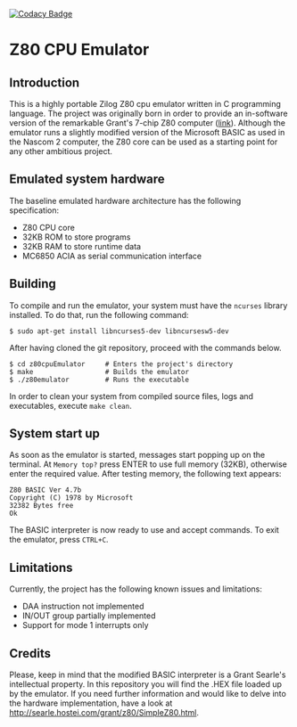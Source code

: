 [![Codacy Badge](https://api.codacy.com/project/badge/Grade/1a9e2b93183043dea19b13113a0cdfc5)](https://www.codacy.com/app/hardware994/z80cpuEmulator?utm_source=github.com&amp;utm_medium=referral&amp;utm_content=GiovanniScotti/z80cpuEmulator&amp;utm_campaign=Badge_Grade)

# Z80 CPU Emulator
## Introduction
This is a highly portable Zilog Z80 cpu emulator written in C programming language.
The project was originally born in order to provide an in-software version of the remarkable Grant's 7-chip Z80 computer ([link](http://searle.x10host.com/z80/SimpleZ80.html)). Although the emulator runs a slightly modified version of the Microsoft BASIC as used in the Nascom 2 computer, the Z80 core can be used as a starting point for any other ambitious project.

## Emulated system hardware
The baseline emulated hardware architecture has the following specification:
*   Z80 CPU core
*   32KB ROM to store programs
*   32KB RAM to store runtime data
*   MC6850 ACIA as serial communication interface

## Building
To compile and run the emulator, your system must have the `ncurses` library installed.
To do that, run the following command:

```console
$ sudo apt-get install libncurses5-dev libncursesw5-dev
```

After having cloned the git repository, proceed with the commands below.

```console
$ cd z80cpuEmulator     # Enters the project's directory
$ make                  # Builds the emulator
$ ./z80emulator         # Runs the executable
```

In order to clean your system from compiled source files, logs and executables, execute `make clean`.

## System start up
As soon as the emulator is started, messages start popping up on the terminal.
At `Memory top?` press ENTER to use full memory (32KB), otherwise enter the required value. After testing memory, the following text appears:

```
Z80 BASIC Ver 4.7b
Copyright (C) 1978 by Microsoft
32382 Bytes free
Ok
```

The BASIC interpreter is now ready to use and accept commands.
To exit the emulator, press `CTRL+C`.

## Limitations
Currently, the project has the following known issues and limitations:
*  DAA instruction not implemented
*  IN/OUT group partially implemented
*  Support for mode 1 interrupts only

## Credits
Please, keep in mind that the modified BASIC interpreter is a Grant Searle's intellectual property. In this repository you will find the .HEX file loaded up by the emulator. If you need further information and would like to delve into the hardware implementation, have a look at http://searle.hostei.com/grant/z80/SimpleZ80.html.
